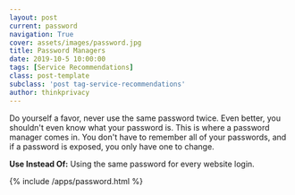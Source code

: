 ```yaml
---
layout: post
current: password
navigation: True
cover: assets/images/password.jpg
title: Password Managers
date: 2019-10-5 10:00:00
tags: [Service Recommendations]
class: post-template
subclass: 'post tag-service-recommendations'
author: thinkprivacy
---
```


Do yourself a favor, never use the same password twice. Even better, you shouldn't even know what your password is. This is where a password manager comes in. You don't have to remember all of your passwords, and if a password is exposed, you only have one to change. 

<p><strong>Use Instead Of:</strong> Using the same password for every website login.</p>

{% include /apps/password.html %}
